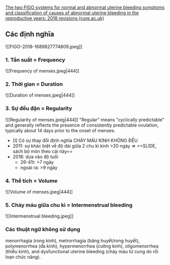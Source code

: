
[The two FIGO systems for normal and abnormal uterine bleeding symptoms and classification of causes of abnormal uterine bleeding in the reproductive years: 2018 revisions (core.ac.uk)](https://core.ac.uk/download/pdf/231907913.pdf)
## Các định nghĩa
![[FIGO-2018-1689827774809.jpeg]]
### 1. Tần suất = Frequency
![[Frequency of menses.jpeg|444]]
### 2. Thời gian = Duration
![[Duration of menses.jpeg|444]]
### 3. Sự đều đặn = Regularity
![[Regularity of menses.jpeg|444]]
"Regular" means "cyclically predictable" and generally reflects the presence of consistently predictable ovulation, typically about 14 days prior to the onset of menses.

- [I] Có sự thay đổi định nghĩa CHẢY MÁU KINH KHÔNG ĐỀU
- 2011: sự khác biệt về độ dài giữa 2 chu kì kinh >20 ngày => ==SLIDE, sách bộ môn theo cái này==
- 2018: dựa vào độ tuổi
	- 26-41t: >7 ngày
	- ngoài ra: >9 ngày

### 4. Thể tích = Volume
![[Volume of menses.jpeg|444]]
### 5. Chảy máu giữa chu kì = Intermenstrual bleeding
![[Intermenstrual bleeding.jpeg]]


### Các thuật ngữ không sử dụng
menorrhagia (rong kinh), metrorrhagia (băng huyết/rong huyết), polymenorrhea (đa kinh), hypermenorrhea (cường kinh), oligomenorrhea (thiểu kinh), and dysfunctional uterine bleeding (chảy máu tử cung do rối loạn chức năng).
